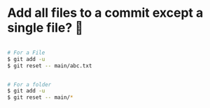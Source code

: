 # Add all files to a commit except a single file? 🙌


```bash

# For a File
$ git add -u
$ git reset -- main/abc.txt


# For a folder
$ git add -u
$ git reset -- main/*

```
